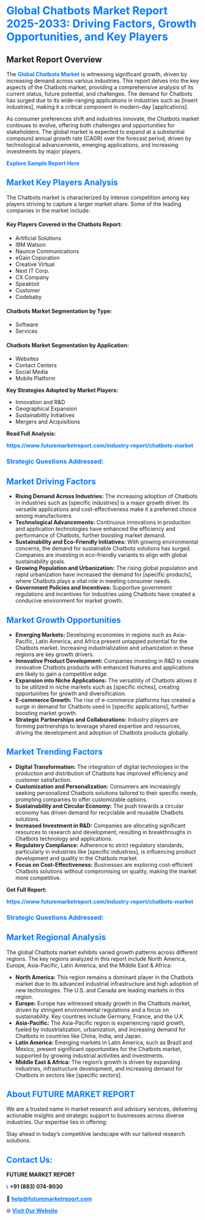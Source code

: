 <h1 style="color: #007BFF;">Global Chatbots Market Report 2025-2033: Driving Factors, Growth Opportunities, and Key Players</h1>

<section id="overview">
<h2>Market Report Overview</h2>
<p>The <a href="https://www.futuremarketreport.com/industry-report/chatbots-market" style="color: #007BFF; text-decoration: none;"><strong>Global Chatbots Market</strong></a> is witnessing significant growth, driven by increasing demand across various industries. This report delves into the key aspects of the Chatbots market, providing a comprehensive analysis of its current status, future potential, and challenges. The demand for Chatbots has surged due to its wide-ranging applications in industries such as [insert industries], making it a critical component in modern-day [applications].</p>
<p>As consumer preferences shift and industries innovate, the Chatbots market continues to evolve, offering both challenges and opportunities for stakeholders. The global market is expected to expand at a substantial compound annual growth rate (CAGR) over the forecast period, driven by technological advancements, emerging applications, and increasing investments by major players.</p>
</section>

<section id="overview">
<p><a href="https://www.futuremarketreport.com/request-sample/reportId=106941" style="color: #007BFF; text-decoration: none;"><strong>Explore Sample Report Here</strong></a></p>
</section>

<section id="key-players">
<h2 style="color: #007BFF;">Market Key Players Analysis</h2>
<p>The Chatbots market is characterized by intense competition among key players striving to capture a larger market share. Some of the leading companies in the market include:</p>
<h4>Key Players Covered in the Chatbots Report:</h4>
<ul><li>Artificial Solutions</li><li>IBM Watson</li><li>Naunce Communications</li><li>eGain Coporation</li><li>Creative Virtual</li><li>Next IT Corp.</li><li>CX Company</li><li>Speaktoit</li><li>Customer</li><li>Codebaby</li></ul>
<h4>Chatbots Market Segmentation by Type:</h4>
<ul><li>Software</li><li>Services</li></ul>

<h4>Chatbots Market Segmentation by Application:</h4>
<ul><li>Websites</li><li>Contact Centers</li><li>Social Media</li><li>Mobile Platform</li></ul>
<p><strong>Key Strategies Adopted by Market Players:</strong></p>
<ul>
<li>Innovation and R&D</li>
<li>Geographical Expansion</li>
<li>Sustainability Initiatives</li>
<li>Mergers and Acquisitions</li>
</ul>
</section>

<section>
<p><strong>Read Full Analysis: </strong></p><a href="https://www.futuremarketreport.com/industry-report/chatbots-market" style="color: #007BFF; text-decoration: none;"><strong>https://www.futuremarketreport.com/industry-report/chatbots-market</strong></a>
<h3 style="color: #007BFF;">Strategic Questions Addressed:</h3>
</section>

<section id="driving-factors">
<h2 style="color: #007BFF;">Market Driving Factors</h2>
<ul>
<li><strong>Rising Demand Across Industries:</strong> The increasing adoption of Chatbots in industries such as [specific industries] is a major growth driver. Its versatile applications and cost-effectiveness make it a preferred choice among manufacturers.</li>
<li><strong>Technological Advancements:</strong> Continuous innovations in production and application technologies have enhanced the efficiency and performance of Chatbots, further boosting market demand.</li>
<li><strong>Sustainability and Eco-Friendly Initiatives:</strong> With growing environmental concerns, the demand for sustainable Chatbots solutions has surged. Companies are investing in eco-friendly variants to align with global sustainability goals.</li>
<li><strong>Growing Population and Urbanization:</strong> The rising global population and rapid urbanization have increased the demand for [specific products], where Chatbots plays a vital role in meeting consumer needs.</li>
<li><strong>Government Policies and Incentives:</strong> Supportive government regulations and incentives for industries using Chatbots have created a conducive environment for market growth.</li>
</ul>
</section>

<section id="growth-opportunities">
<h2 style="color: #007BFF;">Market Growth Opportunities</h2>
<ul>
<li><strong>Emerging Markets:</strong> Developing economies in regions such as Asia-Pacific, Latin America, and Africa present untapped potential for the Chatbots market. Increasing industrialization and urbanization in these regions are key growth drivers.</li>
<li><strong>Innovative Product Development:</strong> Companies investing in R&D to create innovative Chatbots products with enhanced features and applications are likely to gain a competitive edge.</li>
<li><strong>Expansion into Niche Applications:</strong> The versatility of Chatbots allows it to be utilized in niche markets such as [specific niches], creating opportunities for growth and diversification.</li>
<li><strong>E-commerce Growth:</strong> The rise of e-commerce platforms has created a surge in demand for Chatbots used in [specific applications], further boosting market growth.</li>
<li><strong>Strategic Partnerships and Collaborations:</strong> Industry players are forming partnerships to leverage shared expertise and resources, driving the development and adoption of Chatbots products globally.</li>
</ul>
</section>

<section id="trending-factors">
<h2 style="color: #007BFF;">Market Trending Factors</h2>
<ul>
<li><strong>Digital Transformation:</strong> The integration of digital technologies in the production and distribution of Chatbots has improved efficiency and customer satisfaction.</li>
<li><strong>Customization and Personalization:</strong> Consumers are increasingly seeking personalized Chatbots solutions tailored to their specific needs, prompting companies to offer customizable options.</li>
<li><strong>Sustainability and Circular Economy:</strong> The push towards a circular economy has driven demand for recyclable and reusable Chatbots solutions.</li>
<li><strong>Increased Investment in R&D:</strong> Companies are allocating significant resources to research and development, resulting in breakthroughs in Chatbots technology and applications.</li>
<li><strong>Regulatory Compliance:</strong> Adherence to strict regulatory standards, particularly in industries like [specific industries], is influencing product development and quality in the Chatbots market.</li>
<li><strong>Focus on Cost-Effectiveness:</strong> Businesses are exploring cost-efficient Chatbots solutions without compromising on quality, making the market more competitive.</li>
</ul>
</section>

<section>
<p><strong>Get Full Report: </strong></p><a href="https://www.futuremarketreport.com/industry-report/chatbots-market" style="color: #007BFF; text-decoration: none;"><strong>https://www.futuremarketreport.com/industry-report/chatbots-market</strong></a>
<h3 style="color: #007BFF;">Strategic Questions Addressed:</h3>
</section>


<section id="regional-analysis">
<h2 style="color: #007BFF;">Market Regional Analysis</h2>
<p>The global Chatbots market exhibits varied growth patterns across different regions. The key regions analyzed in this report include North America, Europe, Asia-Pacific, Latin America, and the Middle East & Africa:</p>
<ul>
<li><strong>North America:</strong> This region remains a dominant player in the Chatbots market due to its advanced industrial infrastructure and high adoption of new technologies. The U.S. and Canada are leading markets in this region.</li>
<li><strong>Europe:</strong> Europe has witnessed steady growth in the Chatbots market, driven by stringent environmental regulations and a focus on sustainability. Key countries include Germany, France, and the U.K.</li>
<li><strong>Asia-Pacific:</strong> The Asia-Pacific region is experiencing rapid growth, fueled by industrialization, urbanization, and increasing demand for Chatbots in countries like China, India, and Japan.</li>
<li><strong>Latin America:</strong> Emerging markets in Latin America, such as Brazil and Mexico, present significant opportunities for the Chatbots market, supported by growing industrial activities and investments.</li>
<li><strong>Middle East & Africa:</strong> The region’s growth is driven by expanding industries, infrastructure development, and increasing demand for Chatbots in sectors like [specific sectors].</li>
</ul>
</section>

<footer>
<h2 style="color: #007BFF;">About FUTURE MARKET REPORT</h2>
<p>We are a trusted name in market research and advisory services, delivering actionable insights and strategic support to businesses across diverse industries. Our expertise lies in offering:</p>

<p>Stay ahead in today’s competitive landscape with our tailored research solutions.</p>

<h2 style="color: #007BFF;">Contact Us:</h2>
<p><strong>FUTURE MARKET REPORT</strong></p>
<p>📞 <strong>+91 (883) 074-8030</strong></p>
<p>📧 <strong><a href="mailto:help@futuremarketreport.com" style="color: #007BFF;">help@futuremarketreport.com</a></strong></p>
<p>🌐 <strong><a href="https://www.futuremarketreport.com/" style="color: #007BFF;">Visit Our Website</a></strong></p>
</footer>